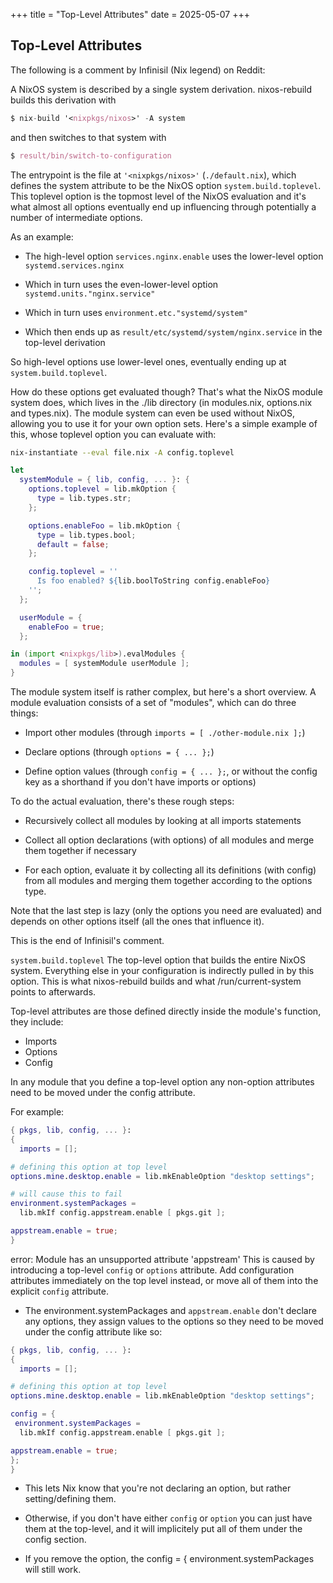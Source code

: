 +++
title = "Top-Level Attributes"
date = 2025-05-07
+++

## Top-Level Attributes

The following is a comment by Infinisil (Nix legend) on Reddit:

A NixOS system is described by a single system derivation. nixos-rebuild builds this derivation with

```nix
$ nix-build '<nixpkgs/nixos>' -A system
```

and then switches to that system with

```nix
$ result/bin/switch-to-configuration
```

The entrypoint is the file at `'<nixpkgs/nixos>'` (`./default.nix`), which defines the system attribute to be the NixOS option `system.build.toplevel`. This toplevel option is the topmost level of the NixOS evaluation and it's what almost all options eventually end up influencing through potentially a number of intermediate options.

As an example:

- The high-level option `services.nginx.enable` uses the lower-level option `systemd.services.nginx`

- Which in turn uses the even-lower-level option `systemd.units."nginx.service"`

- Which in turn uses `environment.etc."systemd/system"`

- Which then ends up as `result/etc/systemd/system/nginx.service` in the top-level derivation

So high-level options use lower-level ones, eventually ending up at `system.build.toplevel`.

How do these options get evaluated though? That's what the NixOS module system does, which lives in the ./lib directory (in modules.nix, options.nix and types.nix). The module system can even be used without NixOS, allowing you to use it for your own option sets. Here's a simple example of this, whose toplevel option you can evaluate with:

```bash
nix-instantiate --eval file.nix -A config.toplevel
```

```nix
let
  systemModule = { lib, config, ... }: {
    options.toplevel = lib.mkOption {
      type = lib.types.str;
    };

    options.enableFoo = lib.mkOption {
      type = lib.types.bool;
      default = false;
    };

    config.toplevel = ''
      Is foo enabled? ${lib.boolToString config.enableFoo}
    '';
  };

  userModule = {
    enableFoo = true;
  };

in (import <nixpkgs/lib>).evalModules {
  modules = [ systemModule userModule ];
}
```

The module system itself is rather complex, but here's a short overview. A module evaluation consists of a set of "modules", which can do three things:

- Import other modules (through `imports = [ ./other-module.nix ];`)

- Declare options (through `options = { ... };`)

- Define option values (through `config = { ... };`, or without the config key as a shorthand if you don't have imports or options)

To do the actual evaluation, there's these rough steps:

- Recursively collect all modules by looking at all imports statements

- Collect all option declarations (with options) of all modules and merge them together if necessary

- For each option, evaluate it by collecting all its definitions (with config) from all modules and merging them together according to the options type.

Note that the last step is lazy (only the options you need are evaluated) and depends on other options itself (all the ones that influence it).

This is the end of Infinisil's comment.

`system.build.toplevel` The top-level option that builds the entire NixOS system. Everything else in your configuration is indirectly pulled in by this option. This is what nixos-rebuild builds and what /run/current-system points to afterwards.

Top-level attributes are those defined directly inside the module's function, they include:

- Imports
- Options
- Config

In any module that you define a top-level option any non-option attributes need to be moved under the config attribute.

For example:

```nix
{ pkgs, lib, config, ... }:
{
  imports = [];

# defining this option at top level
options.mine.desktop.enable = lib.mkEnableOption "desktop settings";

# will cause this to fail
environment.systemPackages =
  lib.mkIf config.appstream.enable [ pkgs.git ];

appstream.enable = true;
}
```

error: Module has an unsupported attribute 'appstream' This is caused by introducing a top-level `config` or `options` attribute. Add configuration attributes immediately on the top level instead, or move all of them into the explicit `config` attribute.

- The environment.systemPackages and `appstream.enable` don't declare any options, they assign values to the options so they need to be moved under the config attribute like so:

```nix
{ pkgs, lib, config, ... }:
{
  imports = [];

# defining this option at top level
options.mine.desktop.enable = lib.mkEnableOption "desktop settings";

config = {
 environment.systemPackages =
  lib.mkIf config.appstream.enable [ pkgs.git ];

appstream.enable = true;
};
}
```

- This lets Nix know that you're not declaring an option, but rather setting/defining them.

- Otherwise, if you don't have either `config` or `option` you can just have them at the top-level, and it will implicitely put all of them under the config section.

- If you remove the option, the config = { environment.systemPackages will still work.
